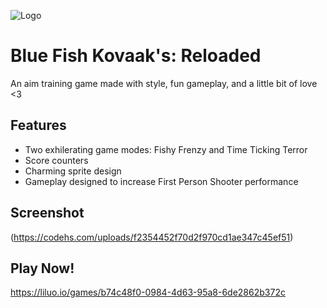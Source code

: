 
![Logo](https://codehs.com/uploads/95806d490cc4dc99516794d852b5b25d)


# Blue Fish Kovaak's: Reloaded

An aim training game made with style, fun gameplay, and a little bit of love <3


## Features

- Two exhilerating game modes: Fishy Frenzy and Time Ticking Terror
- Score counters
- Charming sprite design
- Gameplay designed to increase First Person Shooter performance

## Screenshot

(https://codehs.com/uploads/f2354452f70d2f970cd1ae347c45ef51)

## Play Now!

https://liluo.io/games/b74c48f0-0984-4d63-95a8-6de2862b372c

